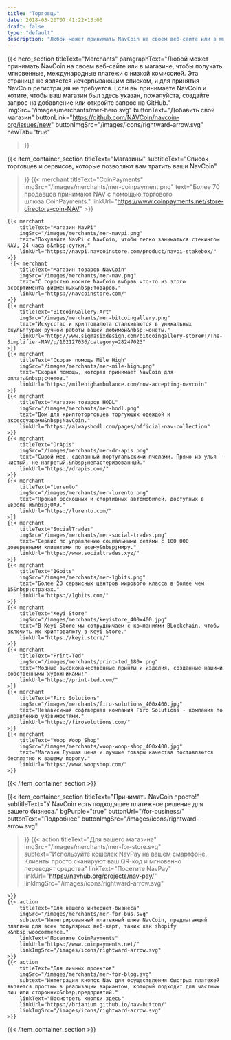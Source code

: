 ```yaml
---
title: "Торговцы"
date: 2018-03-20T07:41:22+13:00
draft: false
type: "default"
description: "Любой может принимать NavCoin на своем веб-сайте или в магазине, чтобы получать мгновенные, международные платежи с низкой комиссией.."
---
```

{{< hero_section
titleText="Merchants"
paragraphText="Любой может принимать NavCoin на своем веб-сайте или в магазине, чтобы получать мгновенные, международные платежи с низкой&nbsp;комиссией. Эта страница не является исчерпывающим списком, и для принятия NavCoin регистрация не требуется. Если вы принимаете NavCoin и хотите, чтобы ваш магазин был здесь указан, пожалуйста, создайте запрос на добавление или откройте запрос на GitHub."
imgSrc="/images/merchants/mer-hero.svg"
buttonText="Добавить свой магазин"
buttonLink="https://github.com/NAVCoin/navcoin-org/issues/new"
buttonImgSrc="/images/icons/rightward-arrow.svg"
newTab="true"
>}}


{{< item_container_section
    titleText="Магазины"
    subtitleText="Список торговцев и сервисов, которые позволяют вам тратить ваши&nbsp;NavCoin"
>}}
    {{< merchant
        titleText="CoinPayments"
        imgSrc="/images/merchants/mer-coinpayment.png"
        text="Более 70 продавцов принимают NAV с помощью торгового шлюза&nbsp;CoinPayments."
        linkUrl="https://www.coinpayments.net/store-directory-coin-NAV"
    >}}

    {{< merchant
        titleText="Магазин NavPi"
        imgSrc="/images/merchants/mer-navpi.png"
        text="Покупайте NavPi с NavCoin, чтобы легко заниматься стекингом NAV, 24 часа в&nbsp;сутки."
        linkUrl="https://navpi.navcoinstore.com/product/navpi-stakebox/"
    >}}
     {{< merchant
        titleText="Магазин товаров NavCoin"
        imgSrc="/images/merchants/mer-nav.png"
        text="С гордстью носите NavCoin выбрав что-то из этого ассортимента фирменных&nbsp;товаров."
        linkUrl="https://navcoinstore.com/"
    >}}
    {{< merchant
        titleText="BitcoinGallery.Art"
        imgSrc="/images/merchants/mer-bitcoingallery.png"
        text="Искусство и криптовалюта сталкиваются в уникальных скульптурах ручной работы вашей любимой&nbsp;монеты."
        linkUrl="http://www.sigmasixdesign.com/bitcoingallery-store#!/The-Simplifier-NAV/p/102127036/category=28247023"
    >}}
    {{< merchant
        titleText="Скорая помощь Mile High"
        imgSrc="/images/merchants/mer-mile-high.png"
        text="Скорая помощь, которая принимает NavCoin для оплаты&nbsp;счетов."
        linkUrl="https://milehighambulance.com/now-accepting-navcoin"
    >}}
    {{< merchant
        titleText="Магазин товаров HODL"
        imgSrc="/images/merchants/mer-hodl.png"
        text="Дом для криптоторговцев торгующих одеждой и аксессуарами&nbsp;NavCoin."
        linkUrl="https://alwayshodl.com/pages/official-nav-collection"
    >}}
    {{< merchant
        titleText="DrApis"
        imgSrc="/images/merchants/mer-dr-apis.png"
        text="Сырой мед, сделанный португальскими пчелами. Прямо из улья - чистый, не нагретый,&nbsp;непастеризованный."
        linkUrl="https://drapis.com/"
    >}}
    {{< merchant
        titleText="Lurento"
        imgSrc="/images/merchants/mer-lurento.png"
        text="Прокат роскошных и спортивных автомобилей, доступных в Европе и&nbsp;ОАЭ."
        linkUrl="https://lurento.com/"
    >}}
    {{< merchant
        titleText="SocialTrades"
        imgSrc="/images/merchants/mer-social-trades.png"
        text="Сервис по управлению социальными сетями с 100 000 доверенными клиентами по всему&nbsp;миру."
        linkUrl="https://www.socialtrades.xyz/"
    >}}
    {{< merchant
        titleText="1Gbits"
        imgSrc="/images/merchants/mer-1gbits.png"
        text="Более 20 сервисных центров мирового класса в более чем 15&nbsp;странах."
        linkUrl="https://1gbits.com/"
    >}}
    {{< merchant
        titleText="Keyi Store"
        imgSrc="/images/merchants/keyistore_400x400.jpg"
        text="В Keyi Store мы сотрудничаем с компаниями BLockchain, чтобы включить их криптовалюту в Keyi Store."
        linkUrl="https://keyi.store/"
    >}}
    {{< merchant
        titleText="Print-Ted"
        imgSrc="/images/merchants/print-ted_180x.png"
        text="Модные высококачественные принты и изделия, созданные нашими собственными художниками!"
        linkUrl="https://print-ted.com/"
    >}}
    {{< merchant
        titleText="Firo Solutions"
        imgSrc="/images/merchants/firo-solutions_400x400.jpg"
        text="Независимая софтверная компания Firo Solutions - компания по управлению уязвимостями."
        linkUrl="https://firosolutions.com/"
    >}}
    {{< merchant
        titleText="Woop Woop Shop"
        imgSrc="/images/merchants/woop-woop-shop_400x400.jpg"
        text="Магазин Лучшая цена и лучшие товары качества поставляются бесплатно к вашему порогу."
        linkUrl="https://www.woopshop.com/"
    >}}
{{< /item_container_section >}}

{{< item_container_section
    titleText="Принимать NavCoin просто!"
    subtitleText="У NavCoin есть подходящее платежное решение для вашего&nbsp;бизнеса."
    bgPurple="true"
    buttonUrl="/for-business/"
    buttonText="Подробнее"
    buttonImgSrc="/images/icons/rightward-arrow.svg"
>}}
    {{< action
        titleText="Для вашего магазина"
        imgSrc="/images/merchants/mer-for-store.svg"
        subtext="Используйте кошелек NavPay на вашем смартфоне. Клиенты просто сканируют ваш QR-код и мгновенно переводят&nbsp;средства"
        linkText="Посетите NavPay"
        linkUrl="https://navhub.org/projects/nav-pay/"
        linkImgSrc="/images/icons/rightward-arrow.svg"

    >}}
    {{< action
        titleText="Для вашего интернет-бизнеса"
        imgSrc="/images/merchants/mer-for-bus.svg"
        subtext="Интегрированный платежный шлюз NavCoin, предлагающий плагины для всех популярных веб-карт, таких как shopify и&nbsp;woocommence."
        linkText="Посетите CoinPayments"
        linkUrl="https://www.coinpayments.net/"
        linkImgSrc="/images/icons/rightward-arrow.svg"
    >}}
    {{< action                 
        titleText="Для личных проектов"
        imgSrc="/images/merchants/mer-for-blog.svg"
        subtext="Интеграция кнопок Nav для осуществления быстрых платежей является простым в реализации вариантом, который подходит для частных лиц или сторонних&nbsp;предприятий."
        linkText="Посмотреть кнопки здесь"
        linkUrl="https://brianium.github.io/nav-button/"
        linkImgSrc="/images/icons/rightward-arrow.svg"
    >}}
{{< /item_container_section >}}
